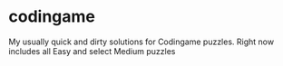 # codingame
My usually quick and dirty solutions for Codingame puzzles. Right now includes all Easy and select Medium puzzles
